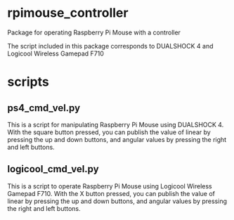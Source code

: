 # rpimouse_controller
Package for operating Raspberry Pi Mouse with a controller

The script included in this package corresponds to DUALSHOCK 4 and Logicool Wireless Gamepad F710

# scripts

## ps4_cmd_vel.py

This is a script for manipulating Raspberry Pi Mouse using DUALSHOCK 4. With the square button pressed, you can publish the value of linear by pressing the up and down buttons, and angular values by pressing the right and left buttons.

## logicool_cmd_vel.py

This is a script to operate Raspberry Pi Mouse using Logicool Wireless Gamepad F710. With the X button pressed, you can publish the value of linear by pressing the up and down buttons, and angular values by pressing the right and left buttons.
